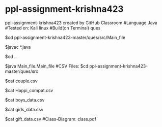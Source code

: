 # ppl-assignment-krishna423
ppl-assignment-krishna423 created by GitHub Classroom
#Language
Java
#Tested on:
Kali linux
#Build(on Terminal)
ques

$cd ppl-assignment-krishna423-master/ques/src/Main_file

$javac *.java

$cd ..

$java Main_file.Main_file
#CSV Files:
$cd ppl-assignment-krishna423-master/ques/src

$cat couple.csv

$cat Happi_compat.csv

$cat boys_data.csv

$cat girls_data.csv

$cat gift_data.csv
#Class-Diagram:
class.pdf

